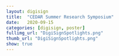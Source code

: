 ```yaml
---
layout: digisign
title:  "CEDAR Summer Research Symposium"
date:   2020-09-15
categories: [digisign, poster]
fullimg_url: "DigiSignSpotlights.png"
thumb_url: "DigiSignSpotlights.png"
show: true
---
```


